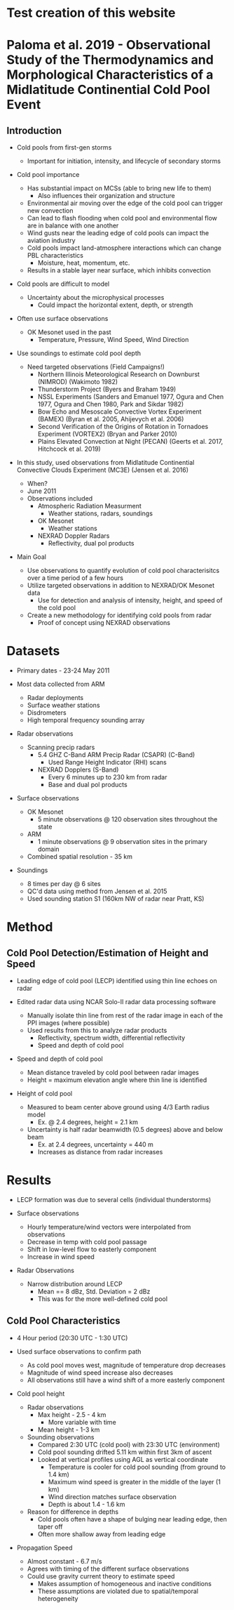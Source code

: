 # Test creation of this website


# Paloma et al. 2019 - Observational Study of the Thermodynamics and Morphological Characteristics of a Midlatitude Continential Cold Pool Event

## Introduction

- Cold pools from first-gen storms
    - Important for initiation, intensity, and lifecycle of secondary storms

- Cold pool importance
    - Has substantial impact on MCSs (able to bring new life to them)
        - Also influences their organization and structure
    - Environmental air moving over the edge of the cold pool can trigger new convection
    - Can lead to flash flooding when cold pool and environmental flow are in balance with one another
    - Wind gusts near the leading edge of cold pools can impact the aviation industry
    - Cold pools impact land-atmosphere interactions which can change PBL characteristics
        - Moisture, heat, momentum, etc. 
    - Results in a stable layer near surface, which inhibits convection

- Cold pools are difficult to model
    - Uncertainty about the microphysical processes
        - Could impact the horizontal extent, depth, or strength

- Often use surface observations
    - OK Mesonet used in the past
        - Temperature, Pressure, Wind Speed, Wind Direction
 
- Use soundings to estimate cold pool depth
    - Need targeted observations (Field Campaigns!)
        - Northern Illinois Meteorological Research on Downburst (NIMROD) (Wakimoto 1982)
        - Thunderstorm Project (Byers and Braham 1949)
        - NSSL Experiments (Sanders and Emanuel 1977, Ogura and Chen 1977, Ogura and Chen 1980, Park and Sikdar 1982)
        - Bow Echo and Mesoscale Convective Vortex Experiment (BAMEX) (Byran et al. 2005, Ahijevych et al. 2006)
        - Second Verification of the Origins of Rotation in Tornadoes Experiment (VORTEX2) (Bryan and Parker 2010)
        - Plains Elevated Convection at Night (PECAN) (Geerts et al. 2017, Hitchcock et al. 2019)

- In this study, used observations from Midlatitude Continential Convective Clouds Experiment (MC3E) (Jensen et al. 2016)
    - When?
     - June 2011
    - Observations included 
        - Atmospheric Radiation Measurment
            - Weather stations, radars, soundings
        - OK Mesonet
            - Weather stations
        - NEXRAD Doppler Radars
            - Reflectivity, dual pol products

- Main Goal
    - Use observations to quantify evolution of cold pool characterisitcs over a time period of a few hours
    - Utilize targeted observations in addition to NEXRAD/OK Mesonet data
        - Use for detection and analysis of intensity, height, and speed of the cold pool
    - Create a new methodology for identifying cold pools from radar
        - Proof of concept using NEXRAD observations

# Datasets
- Primary dates - 23-24 May 2011
- Most data collected from ARM
    - Radar deployments
    - Surface weather stations
    - Disdrometers
    - High temporal frequency sounding array

- Radar observations
    - Scanning precip radars
        - 5.4 GHZ C-Band ARM Precip Radar (CSAPR) (C-Band)
            - Used Range Height Indicator (RHI) scans
        - NEXRAD Dopplers (S-Band)
            - Every 6 minutes up to 230 km from radar
            - Base and dual pol products

- Surface observations
    - OK Mesonet
        - 5 minute observations @ 120 observation sites throughout the state
    - ARM
        - 1 minute observations @ 9 observation sites in the primary domain
    - Combined spatial resolution - 35 km

- Soundings
    - 8 times per day @ 6 sites
    - QC'd data using method from Jensen et al. 2015
    - Used sounding station S1 (160km NW of radar near Pratt, KS)

# Method

## Cold Pool Detection/Estimation of Height and Speed
- Leading edge of cold pool (LECP) identified using thin line echoes on radar
- Edited radar data using NCAR Solo-II radar data processing software
    - Manually isolate thin line from rest of the radar image in each of the PPI images (where possible)
    - Used results from this to analyze radar products
        - Reflectivity, spectrum width, differential reflectivity
        - Speed and depth of cold pool

- Speed and depth of cold pool
    - Mean distance traveled by cold pool between radar images
    - Height = maximum elevation angle where thin line is identified

- Height of cold pool
    - Measured to beam center above ground using 4/3 Earth radius model
        - Ex. @ 2.4 degrees, height = 2.1 km
    - Uncertainty is half radar beamwidth (0.5 degrees) above and below beam
        - Ex. at 2.4 degrees, uncertainty = 440 m
        - Increases as distance from radar increases

# Results
- LECP formation was due to several cells (individual thunderstorms)

- Surface observations
    - Hourly temperature/wind vectors were interpolated from observations
    - Decrease in temp with cold pool passage
    - Shift in low-level flow to easterly component
    - Increase in wind speed

- Radar Observations
    - Narrow distribution around LECP
        - Mean == 8 dBz, Std. Deviation = 2 dBz
        - This was for the more well-defined cold pool

## Cold Pool Characteristics

- 4 Hour period (20:30 UTC - 1:30 UTC)
- Used surface observations to confirm path
    - As cold pool moves west, magnitude of temperature drop decreases
    - Magnitude of wind speed increase also decreases
    - All observations still have a wind shift of a more easterly component

- Cold pool height
    - Radar observations
        - Max height - 2.5 - 4 km
            - More variable with time
        - Mean height - 1-3 km
    - Sounding observations
        - Compared 2:30 UTC (cold pool) with 23:30 UTC (environment)
        - Cold pool sounding drifted 5.11 km within first 3km of ascent
        - Looked at vertical profiles using AGL as vertical coordinate
            - Temperature is cooler for cold pool sounding (from ground to 1.4 km)
            - Maximum wind speed is greater in the middle of the layer (1 km)
            - Wind direction matches surface observation
            - Depth is about 1.4 - 1.6 km
    - Reason for difference in depths
        - Cold pools often have a shape of bulging near leading edge, then taper off
        - Often more shallow away from leading edge

- Propagation Speed
    - Almost constant - 6.7 m/s
    - Agrees with timing of the different surface observations
    - Could use gravity current theory to estimate speed
        - Makes assumption of homogeneous and inactive conditions
        - These assumptions are violated due to spatial/temporal heterogeneity 
